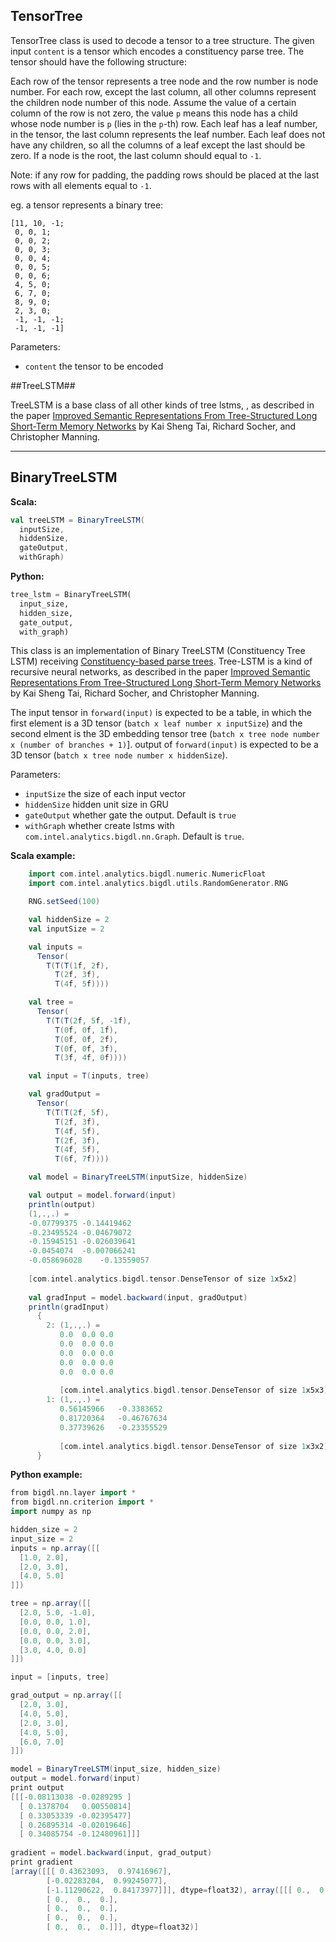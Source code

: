 ## TensorTree

TensorTree class is used to decode a tensor to a tree structure.
The given input `content` is a tensor which encodes a constituency parse tree.
The tensor should have the following structure:

Each row of the tensor represents a tree node and the row number is node number.
For each row, except the last column, all other columns represent the children
node number of this node. Assume the value of a certain column of the row is not zero,
the value `p` means this node has a child whose node number is `p` (lies in the `p`-th)
row. Each leaf has a leaf number, in the tensor, the last column represents the leaf number.
Each leaf does not have any children, so all the columns of a leaf except the last should
be zero. If a node is the root, the last column should equal to `-1`.

Note: if any row for padding, the padding rows should be placed at the last rows with all
elements equal to `-1`.

eg. a tensor represents a binary tree:

```
[11, 10, -1;
 0, 0, 1;
 0, 0, 2;
 0, 0, 3;
 0, 0, 4;
 0, 0, 5;
 0, 0, 6;
 4, 5, 0;
 6, 7, 0;
 8, 9, 0;
 2, 3, 0;
 -1, -1, -1;
 -1, -1, -1]
```

Parameters:
* `content` the tensor to be encoded

##TreeLSTM##

TreeLSTM is a base class of all other kinds of tree lstms,
, as described in the paper 
[Improved Semantic Representations From Tree-Structured Long Short-Term Memory Networks](https://arxiv.org/abs/1503.00075)
 by Kai Sheng Tai, Richard Socher, and Christopher Manning.

---
## BinaryTreeLSTM ##

**Scala:**
```scala
val treeLSTM = BinaryTreeLSTM(
  inputSize,
  hiddenSize,
  gateOutput,
  withGraph)
```

**Python:**
```python
tree_lstm = BinaryTreeLSTM(
  input_size,
  hidden_size,
  gate_output,
  with_graph)
```

This class is an implementation of Binary TreeLSTM (Constituency Tree LSTM)
receiving [Constituency-based parse trees](https://en.wikipedia.org/wiki/Parse_tree#Constituency-based_parse_trees).
Tree-LSTM is a kind of recursive neural networks, as described in the paper 
[Improved Semantic Representations From Tree-Structured Long Short-Term Memory Networks](https://arxiv.org/abs/1503.00075)
 by Kai Sheng Tai, Richard Socher, and Christopher Manning.

The input tensor in `forward(input)` is expected to be a table, in which the first element is a 3D tensor (`batch x leaf number x inputSize`) and the second elment is the 3D embedding tensor tree
(`batch x tree node number x (number of branches + 1)`]. output of
`forward(input)` is expected to be a 3D tensor (`batch x tree node number x hiddenSize`).

Parameters:
* `inputSize` the size of each input vector
* `hiddenSize` hidden unit size in GRU
* `gateOutput` whether gate the output. Default is `true`
* `withGraph` whether create lstms with `com.intel.analytics.bigdl.nn.Graph`. Default is `true`.

**Scala example:**
```scala
    import com.intel.analytics.bigdl.numeric.NumericFloat
    import com.intel.analytics.bigdl.utils.RandomGenerator.RNG

    RNG.setSeed(100)

    val hiddenSize = 2
    val inputSize = 2

    val inputs =
      Tensor(
        T(T(T(1f, 2f),
          T(2f, 3f),
          T(4f, 5f))))

    val tree =
      Tensor(
        T(T(T(2f, 5f, -1f),
          T(0f, 0f, 1f),
          T(0f, 0f, 2f),
          T(0f, 0f, 3f),
          T(3f, 4f, 0f))))

    val input = T(inputs, tree)

    val gradOutput =
      Tensor(
        T(T(T(2f, 5f),
          T(2f, 3f),
          T(4f, 5f),
          T(2f, 3f),
          T(4f, 5f),
          T(6f, 7f))))

    val model = BinaryTreeLSTM(inputSize, hiddenSize)

    val output = model.forward(input)
    println(output)
    (1,.,.) =
    -0.07799375	-0.14419462	
    -0.23495524	-0.04679072	
    -0.15945151	-0.026039641	
    -0.0454074	-0.007066241	
    -0.058696028	-0.13559057	
    
    [com.intel.analytics.bigdl.tensor.DenseTensor of size 1x5x2]
    
    val gradInput = model.backward(input, gradOutput)
    println(gradInput)
      {
     	2: (1,.,.) =
     	   0.0	0.0	0.0	
     	   0.0	0.0	0.0	
     	   0.0	0.0	0.0	
     	   0.0	0.0	0.0	
     	   0.0	0.0	0.0	
     	   
     	   [com.intel.analytics.bigdl.tensor.DenseTensor of size 1x5x3]
     	1: (1,.,.) =
     	   0.56145966	-0.3383652	
     	   0.81720364	-0.46767634	
     	   0.37739626	-0.23355529	
     	   
     	   [com.intel.analytics.bigdl.tensor.DenseTensor of size 1x3x2]
      }
```

**Python example:**
```scala
from bigdl.nn.layer import *
from bigdl.nn.criterion import *
import numpy as np

hidden_size = 2
input_size = 2
inputs = np.array([[
  [1.0, 2.0],
  [2.0, 3.0],
  [4.0, 5.0]
]])

tree = np.array([[
  [2.0, 5.0, -1.0],
  [0.0, 0.0, 1.0],
  [0.0, 0.0, 2.0],
  [0.0, 0.0, 3.0],
  [3.0, 4.0, 0.0]
]])

input = [inputs, tree]

grad_output = np.array([[
  [2.0, 3.0],
  [4.0, 5.0],
  [2.0, 3.0],
  [4.0, 5.0],
  [6.0, 7.0]
]])

model = BinaryTreeLSTM(input_size, hidden_size)
output = model.forward(input)
print output
[[[-0.08113038 -0.0289295 ]
  [ 0.1378704   0.00550814]
  [ 0.33053339 -0.02395477]
  [ 0.26895314 -0.02019646]
  [ 0.34085754 -0.12480961]]]
  
gradient = model.backward(input, grad_output)
print gradient
[array([[[ 0.43623093,  0.97416967],
        [-0.02283204,  0.99245077],
        [-1.11290622,  0.84173977]]], dtype=float32), array([[[ 0.,  0.,  0.],
        [ 0.,  0.,  0.],
        [ 0.,  0.,  0.],
        [ 0.,  0.,  0.],
        [ 0.,  0.,  0.]]], dtype=float32)]
```
 

